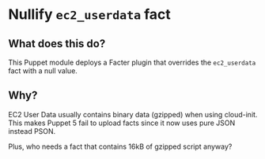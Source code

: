 # Nullify `ec2_userdata` fact


## What does this do?

This Puppet module deploys a Facter plugin that overrides
the `ec2_userdata` fact with a null value.


## Why?

EC2 User Data usually contains binary data (gzipped) when using cloud-init.
This makes Puppet 5 fail to upload facts since it now uses pure JSON instead
PSON.

Plus, who needs a fact that contains 16kB of gzipped script anyway?
